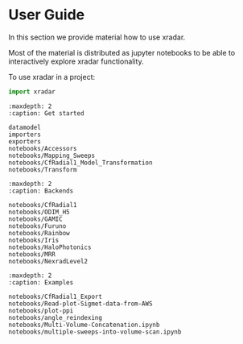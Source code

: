# User Guide

In this section we provide material how to use xradar.

Most of the material is distributed as jupyter notebooks to be able to interactively explore xradar functionality.

To use xradar in a project:

```python
import xradar
```

```{toctree}
:maxdepth: 2
:caption: Get started

datamodel
importers
exporters
notebooks/Accessors
notebooks/Mapping_Sweeps
notebooks/CfRadial1_Model_Transformation
notebooks/Transform
```

```{toctree}
:maxdepth: 2
:caption: Backends

notebooks/CfRadial1
notebooks/ODIM_H5
notebooks/GAMIC
notebooks/Furuno
notebooks/Rainbow
notebooks/Iris
notebooks/HaloPhotonics
notebooks/MRR
notebooks/NexradLevel2
```

```{toctree}
:maxdepth: 2
:caption: Examples

notebooks/CfRadial1_Export
notebooks/Read-plot-Sigmet-data-from-AWS
notebooks/plot-ppi
notebooks/angle_reindexing
notebooks/Multi-Volume-Concatenation.ipynb
notebooks/multiple-sweeps-into-volume-scan.ipynb
```

